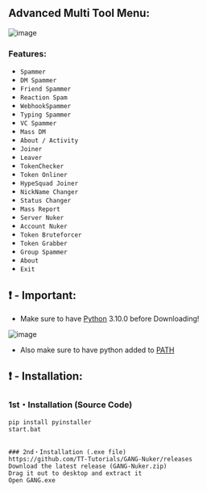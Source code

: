 ## Advanced Multi Tool Menu: 
![image](https://user-images.githubusercontent.com/94531396/144039345-9891c796-59a3-47d3-9915-00b2266076f7.png)


### Features:

- `Spammer`
- `DM Spammer`
- `Friend Spammer`
- `Reaction Spam`
- `WebhookSpammer`
- `Typing Spammer`
- `VC Spammer`
- `Mass DM`
- `About / Activity`
- `Joiner`
- `Leaver`
- `TokenChecker`
- `Token Onliner`
- `HypeSquad Joiner`
- `NickName Changer`
- `Status Changer` 
- `Mass Report`
- `Server Nuker`
- `Account Nuker`
- `Token Bruteforcer`
- `Token Grabber`
- `Group Spammer`
- `About`
- `Exit`

## ❗  - Important:
- Make sure to have [Python](https://www.python.org/downloads/) 3.10.0 before Downloading! 

![image](https://user-images.githubusercontent.com/94531396/144041711-9ae57771-8073-4be2-b711-83f04a0c90cc.png)
- Also make sure to have python added to [PATH](https://datatofish.com/add-python-to-windows-path/)

## ❗  - Installation:
### 1st・Installation (Source Code)
```git clone https://github.com/TT-Tutorials/GANG-Nuker
pip install pyinstaller
start.bat


### 2nd・Installation (.exe file)
https://github.com/TT-Tutorials/GANG-Nuker/releases
Download the latest release (GANG-Nuker.zip)
Drag it out to desktop and extract it
Open GANG.exe


